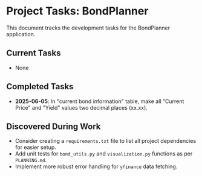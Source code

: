 # Project Tasks: BondPlanner

This document tracks the development tasks for the BondPlanner application.

## Current Tasks

-   None

## Completed Tasks

-   **2025-06-05**: In "current bond information" table, make all "Current Price" and "Yield" values two decimal places (xx.xx).

## Discovered During Work

-   Consider creating a `requirements.txt` file to list all project dependencies for easier setup.
-   Add unit tests for `bond_utils.py` and `visualization.py` functions as per `PLANNING.md`.
-   Implement more robust error handling for `yfinance` data fetching.
